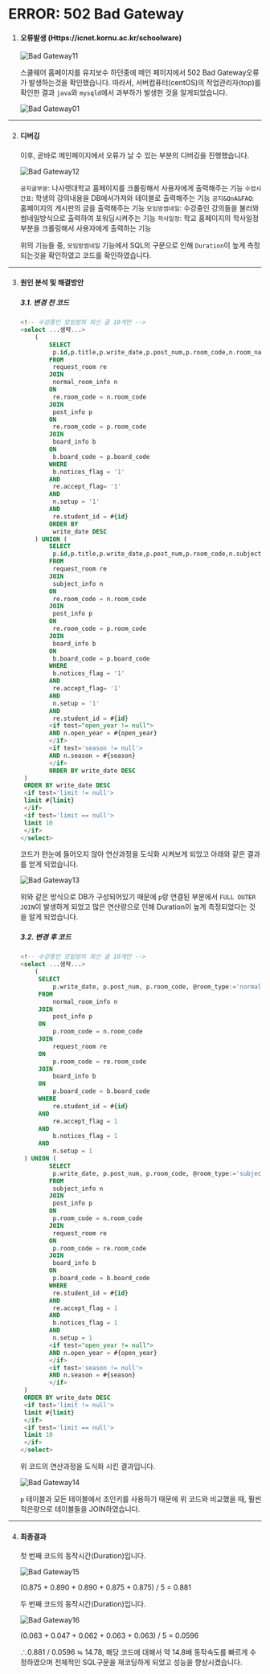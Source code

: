 # ERROR: 502 Bad Gateway



1. #### 오류발생 (Https://icnet.kornu.ac.kr/schoolware)

   ![Bad Gateway11](https://user-images.githubusercontent.com/43952470/106335518-58f36d80-62d0-11eb-908e-df6949bb6ab2.PNG)

   스쿨웨어 홈페이지를 유지보수 하던중에 메인 페이지에서 502 Bad Gateway오류가 발생하는것을 확인했습니다. 따라서, 서버컴퓨터(centOS)의 작업관리자(top)를 확인한 결과 `java`와 `mysqld`에서 과부하가 발생한 것을 알게되었습니다.

   

   ![Bad Gateway01](https://user-images.githubusercontent.com/43952470/106335544-614ba880-62d0-11eb-9cd4-1100f46197f8.PNG)

   

---

2. #### 디버깅

   이후, 곧바로 메인페이지에서 오류가 날 수 있는 부분의 디버깅을 진행했습니다.

   

   ![Bad Gateway12](https://user-images.githubusercontent.com/43952470/106335560-6872b680-62d0-11eb-86c8-eb5f7e648c20.PNG)

   `공지글부분`: 나사렛대학교 홈페이지를 크롤링해서 사용자에게 출력해주는 기능
   `수업시간표`: 학생의 강의내용을 DB에서가져와 테이블로 출력해주는 기능
   `공지&QnA&FAQ`: 홈페이지의 게시판의 글을 출력해주는 기능
   `모임방썸네일`: 수강중인 강의들을 불러와 썸네일방식으로 출력하여 포워딩시켜주는 기능
   `학사일정`: 학교 홈페이지의 학사일정 부분을 크롤링해서 사용자에게 출력하는 기능

   

   위의 기능들 중, `모임방썸네일` 기능에서 SQL의 구문으로 인해 `Duration`이 높게 측정되는것을 확인하였고 코드를 확인하였습니다.

   

---

3. #### 원인 분석 및 해결방안

   ##### 3.1. 변경 전 코드

   ``` sql
   <!-- 수강중인 모임방의 최신 글 10개만 -->
   <select ...생략...>
       (
           SELECT
           	p.id,p.title,p.write_date,p.post_num,p.room_code,n.room_name,@room_type:='normal' as room_type,b.board_type
           FROM
           	request_room re
           JOIN
           	normal_room_info n
           ON
           	re.room_code = n.room_code
           JOIN
           	post_info p
           ON
           	re.room_code = p.room_code
           JOIN
           	board_info b
           ON
           	b.board_code = p.board_code
           WHERE
           	b.notices_flag = '1'
           AND
           	re.accept_flag= '1'
           AND
           	n.setup = '1'
           AND
           	re.student_id = #{id}
           ORDER BY
           	write_date DESC
       ) UNION (
           SELECT
           	p.id,p.title,p.write_date,p.post_num,p.room_code,n.subject_name as room_name,@room_type:='subject' as room_type,b.board_type
           FROM
           	request_room re
           JOIN
           	subject_info n
           ON
           	re.room_code = n.room_code
           JOIN
           	post_info p
           ON
           	re.room_code = p.room_code
           JOIN
           	board_info b
           ON
           	b.board_code = p.board_code
           WHERE
           	b.notices_flag = '1'
           AND
           	re.accept_flag= '1'
           AND
           	n.setup = '1'
           AND
           	re.student_id = #{id}
           <if test="open_year != null">
           AND n.open_year = #{open_year}
           </if>
           <if test='season != null'>
           AND n.season = #{season}
           </if>
           ORDER BY write_date DESC
   	)
   	ORDER BY write_date DESC
   	<if test='limit != null'>
   	limit #{limit}
   	</if>
   	<if test='limit == null'>
   	limit 10
   	</if>
   </select>
   ```

   코드가 한눈에 들어오지 않아 연산과정을 도식화 시켜보게 되었고 아래와 같은 결과를 얻게 되었습니다.

   

   ![Bad Gateway13](https://user-images.githubusercontent.com/43952470/106335571-70caf180-62d0-11eb-81fa-cc7699ad7911.PNG)

   

   위와 같은 방식으로 DB가 구성되어있기 때문에 `p`랑 연결된 부분에서 `FULL OUTER JOIN`이 발생하게 되었고 많은 연산량으로 인해 Duration이 높게 측정되었다는 것을 알게 되었습니다.

   

   ##### 3.2. 변경 후 코드

   ``` sql
   <!-- 수강중인 모임방의 최신 글 10개만 -->
   <select ...생략...>
       (
       	SELECT
   			p.write_date, p.post_num, p.room_code, @room_type:='normal' as room_type, p.title
   		FROM
   			normal_room_info n
   		JOIN
   			post_info p
   		ON
   			p.room_code = n.room_code
   		JOIN
   			request_room re
   		ON
   			p.room_code = re.room_code
   		JOIN
   			board_info b
   		ON
   			p.board_code = b.board_code
   		WHERE
   			re.student_id = #{id}
   		AND
   			re.accept_flag = 1
   		AND
   			b.notices_flag = 1
   		AND
   			n.setup = 1
   	) UNION (
           SELECT
           	p.write_date, p.post_num, p.room_code, @room_type:='subject' as room_type, p.title
           FROM
           	subject_info n
           JOIN
           	post_info p
           ON
           	p.room_code = n.room_code
           JOIN
           	request_room re
           ON
           	p.room_code = re.room_code
           JOIN
           	board_info b
           ON
           	p.board_code = b.board_code
           WHERE
           	re.student_id = #{id}
           AND
           	re.accept_flag = 1
           AND
           	b.notices_flag = 1
           AND
           	n.setup = 1
           <if test="open_year != null">
           AND n.open_year = #{open_year}
           </if>
           <if test='season != null'>
           AND n.season = #{season}
           </if>
   	)
   	ORDER BY write_date DESC
   	<if test='limit != null'>
   	limit #{limit}
   	</if>
   	<if test='limit == null'>
   	limit 10
   	</if>
   </select>
   ```

   위 코드의 연산과정을 도식화 시킨 결과입니다.

   

   ![Bad Gateway14](https://user-images.githubusercontent.com/43952470/106335589-77f1ff80-62d0-11eb-8c45-19a1c28b26f7.PNG)

   `p` 테이블과 모든 테이블에서 조인키를 사용하기 때문에 위 코드와 비교했을 때, 훨씬 적은량으로 테이블들을 JOIN하였습니다.

   

---

4. #### 최종결과

   첫 번째 코드의 동작시간(Duration)입니다.

   

   ![Bad Gateway15](https://user-images.githubusercontent.com/43952470/106335595-7cb6b380-62d0-11eb-9930-3dd136537756.PNG)

   (0.875 + 0.890 + 0.890 + 0.875 + 0.875) / 5 = 0.881

   

   두 번째 코드의 동작시간(Duration)입니다.

   

   ![Bad Gateway16](https://user-images.githubusercontent.com/43952470/106335601-804a3a80-62d0-11eb-8b80-3f724b08b6be.PNG)

   (0.063 + 0.047 + 0.062 + 0.063 + 0.063) / 5 = 0.0596

   ∴0.881 / 0.0596 ≒ 14.78,
   해당 코드에 대해서 약 14.8배 동작속도를 빠르게 수정하였으며 전체적인 SQL구문을 재코딩하게 되었고 성능을 향상시켰습니다.

   